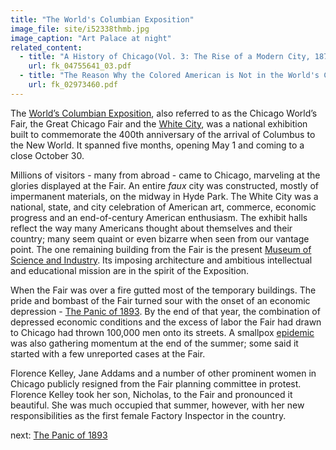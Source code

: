 ```yaml
---
title: "The World's Columbian Exposition"
image_file: site/i52338thmb.jpg
image_caption: "Art Palace at night"
related_content:
  - title: "A History of Chicago(Vol. 3: The Rise of a Modern City, 1871-1893)"
    url: fk_04755641_03.pdf
  - title: "The Reason Why the Colored American is Not in the World's Columbian Exposition"
    url: fk_02973460.pdf
---
```


The [World’s Columbian Exposition](http://www.encyclopedia.chicagohistory.org/pages/1386.html), also referred to as the Chicago World’s Fair, the Great Chicago Fair and the [White City](http://eriklarsonbooks.com/), was a national exhibition built to commemorate the 400th anniversary of the arrival of Columbus to the New World. It spanned five months, opening May 1 and coming to a close October 30.

Millions of visitors - many from abroad - came to Chicago, marveling at the glories displayed at the Fair. An entire *faux* city was constructed, mostly of impermanent materials, on the midway in Hyde Park. The White City was a national, state, and city celebration of American art, commerce, economic progress and an end-of-century American enthusiasm. The exhibit halls reflect the way many Americans thought about themselves and their country; many seem quaint or even bizarre when seen from our vantage point. The one remaining building from the Fair is the present [Museum of Science and Industry](https://www.msichicago.org/). Its imposing architecture and ambitious intellectual and educational mission are in the spirit of the Exposition.

When the Fair was over a fire gutted most of the temporary buildings. The pride and bombast of the Fair turned sour with the onset of an economic depression - [The Panic of 1893](/historical/panic/). By the end of that year, the combination of depressed economic conditions and the excess of labor the Fair had drawn to Chicago had thrown 100,000 men onto its streets. A smallpox [epidemic](http://www.encyclopedia.chicagohistory.org/pages/432.html) was also gathering momentum at the end of the summer; some said it started with a few unreported cases at the Fair.

Florence Kelley, Jane Addams and a number of other prominent women in Chicago publicly resigned	from the Fair planning committee in protest. Florence Kelley took her son, Nicholas, to the Fair and pronounced it beautiful. She was much occupied that summer, however, with her new responsibilities as the first female Factory Inspector in the country.


next:  [The Panic of 1893](/historical/panic/)
